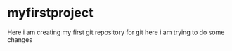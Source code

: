 # myfirstproject
Here i am creating my first git repository for git
here i am trying to do some changes

